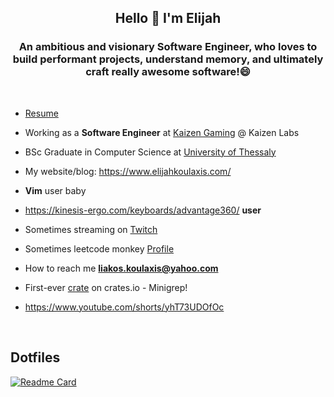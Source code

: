 <h2 align="center">Hello 👋 I'm Elijah</h1>
<h3 align="center">An ambitious and visionary Software Engineer, who loves to build performant projects, understand memory, and ultimately craft really awesome software!😄
</h3>

</br>

- [Resume](https://docs.google.com/document/d/1sSNRSMoqby4WGnHWGJUna8RvedWASMQNgUBLnI0MCbc/edit)

- Working as a **Software Engineer** at [Kaizen Gaming](https://kaizengaming.com/) @ Kaizen Labs

- BSc Graduate in Computer Science at [University of Thessaly](https://ds.uth.gr/)

- My website/blog: https://www.elijahkoulaxis.com/

- **Vim** user baby
  
- https://kinesis-ergo.com/keyboards/advantage360/ **user**

- Sometimes streaming on [Twitch](https://twitch.tv/elijahkx)

- Sometimes leetcode monkey [Profile](https://leetcode.com/kx_01/)

- How to reach me **liakos.koulaxis@yahoo.com**

- First-ever [crate](https://crates.io/crates/minigrep_elijahkx) on crates.io - Minigrep!

- https://www.youtube.com/shorts/yhT73UDOfOc 

</br>

</p>

## Dotfiles
[![Readme Card](https://github-readme-stats-sigma-five.vercel.app/api/pin/?username=kx0101&repo=.dotfiles&theme=dark&langs_count=3)](https://github.com/kx0101/.dotfiles) 

</br>
